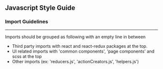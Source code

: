 ## Javascript Style Guide


### Import Guidelines
-----
Imports should be grouped as following with an empty line in between
- Third party imports with react and react-redux packages at the top.
- UI related imports with 'common components', 'page components' and scss at the top
- Other imports (ex: 'reducers.js', 'actionCreators.js', 'helpers.js')